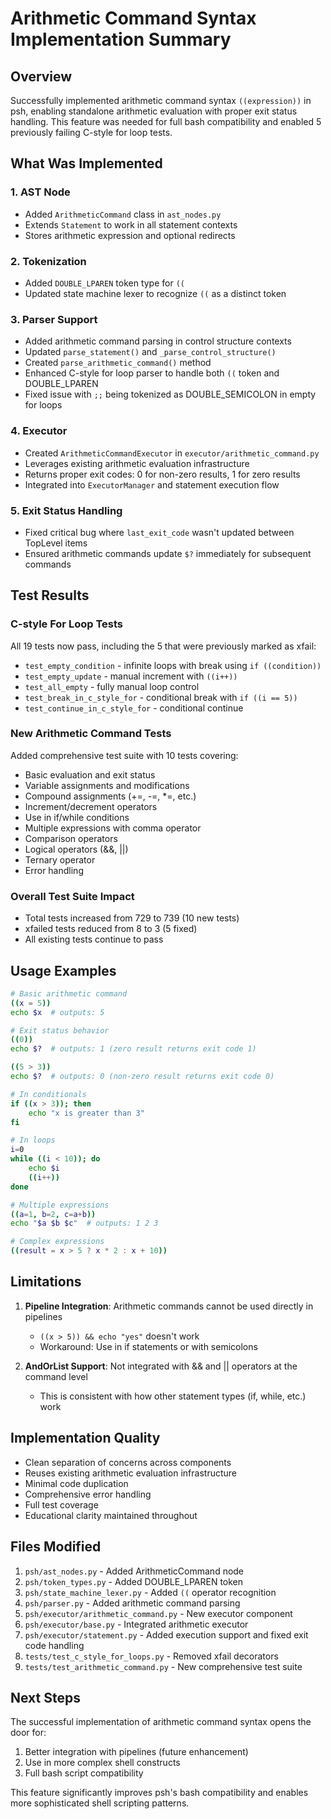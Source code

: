 # Arithmetic Command Syntax Implementation Summary

## Overview

Successfully implemented arithmetic command syntax `((expression))` in psh, enabling standalone arithmetic evaluation with proper exit status handling. This feature was needed for full bash compatibility and enabled 5 previously failing C-style for loop tests.

## What Was Implemented

### 1. AST Node
- Added `ArithmeticCommand` class in `ast_nodes.py`
- Extends `Statement` to work in all statement contexts
- Stores arithmetic expression and optional redirects

### 2. Tokenization
- Added `DOUBLE_LPAREN` token type for `((`
- Updated state machine lexer to recognize `((` as a distinct token

### 3. Parser Support
- Added arithmetic command parsing in control structure contexts
- Updated `parse_statement()` and `_parse_control_structure()` 
- Created `parse_arithmetic_command()` method
- Enhanced C-style for loop parser to handle both `((` token and DOUBLE_LPAREN
- Fixed issue with `;;` being tokenized as DOUBLE_SEMICOLON in empty for loops

### 4. Executor
- Created `ArithmeticCommandExecutor` in `executor/arithmetic_command.py`
- Leverages existing arithmetic evaluation infrastructure
- Returns proper exit codes: 0 for non-zero results, 1 for zero results
- Integrated into `ExecutorManager` and statement execution flow

### 5. Exit Status Handling
- Fixed critical bug where `last_exit_code` wasn't updated between TopLevel items
- Ensured arithmetic commands update `$?` immediately for subsequent commands

## Test Results

### C-style For Loop Tests
All 19 tests now pass, including the 5 that were previously marked as xfail:
- `test_empty_condition` - infinite loops with break using `if ((condition))`
- `test_empty_update` - manual increment with `((i++))`
- `test_all_empty` - fully manual loop control
- `test_break_in_c_style_for` - conditional break with `if ((i == 5))`
- `test_continue_in_c_style_for` - conditional continue

### New Arithmetic Command Tests
Added comprehensive test suite with 10 tests covering:
- Basic evaluation and exit status
- Variable assignments and modifications
- Compound assignments (+=, -=, *=, etc.)
- Increment/decrement operators
- Use in if/while conditions
- Multiple expressions with comma operator
- Comparison operators
- Logical operators (&&, ||)
- Ternary operator
- Error handling

### Overall Test Suite Impact
- Total tests increased from 729 to 739 (10 new tests)
- xfailed tests reduced from 8 to 3 (5 fixed)
- All existing tests continue to pass

## Usage Examples

```bash
# Basic arithmetic command
((x = 5))
echo $x  # outputs: 5

# Exit status behavior
((0))
echo $?  # outputs: 1 (zero result returns exit code 1)

((5 > 3))
echo $?  # outputs: 0 (non-zero result returns exit code 0)

# In conditionals
if ((x > 3)); then
    echo "x is greater than 3"
fi

# In loops
i=0
while ((i < 10)); do
    echo $i
    ((i++))
done

# Multiple expressions
((a=1, b=2, c=a+b))
echo "$a $b $c"  # outputs: 1 2 3

# Complex expressions
((result = x > 5 ? x * 2 : x + 10))
```

## Limitations

1. **Pipeline Integration**: Arithmetic commands cannot be used directly in pipelines
   - `((x > 5)) && echo "yes"` doesn't work
   - Workaround: Use in if statements or with semicolons

2. **AndOrList Support**: Not integrated with && and || operators at the command level
   - This is consistent with how other statement types (if, while, etc.) work

## Implementation Quality

- Clean separation of concerns across components
- Reuses existing arithmetic evaluation infrastructure
- Minimal code duplication
- Comprehensive error handling
- Full test coverage
- Educational clarity maintained throughout

## Files Modified

1. `psh/ast_nodes.py` - Added ArithmeticCommand node
2. `psh/token_types.py` - Added DOUBLE_LPAREN token
3. `psh/state_machine_lexer.py` - Added `((` operator recognition
4. `psh/parser.py` - Added arithmetic command parsing
5. `psh/executor/arithmetic_command.py` - New executor component
6. `psh/executor/base.py` - Integrated arithmetic executor
7. `psh/executor/statement.py` - Added execution support and fixed exit code handling
8. `tests/test_c_style_for_loops.py` - Removed xfail decorators
9. `tests/test_arithmetic_command.py` - New comprehensive test suite

## Next Steps

The successful implementation of arithmetic command syntax opens the door for:
1. Better integration with pipelines (future enhancement)
2. Use in more complex shell constructs
3. Full bash script compatibility

This feature significantly improves psh's bash compatibility and enables more sophisticated shell scripting patterns.